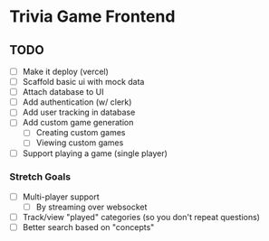 # Trivia Game Frontend

## TODO
- [ ] Make it deploy (vercel)
- [ ] Scaffold basic ui with mock data
- [ ] Attach database to UI
- [ ] Add authentication (w/ clerk)
- [ ] Add user tracking in database
- [ ] Add custom game generation
    - [ ] Creating custom games
    - [ ] Viewing custom games
- [ ] Support playing a game (single player)

### Stretch Goals
- [ ] Multi-player support
  - [ ] By streaming over websocket
- [ ] Track/view "played" categories (so you don't repeat questions)
- [ ] Better search based on "concepts"
